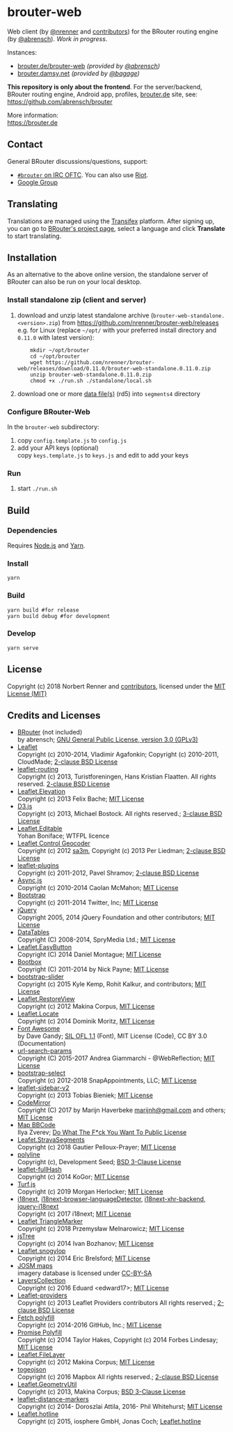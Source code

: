 # brouter-web

Web client (by [@nrenner](https://github.com/nrenner) and [contributors](https://github.com/nrenner/brouter-web/graphs/contributors)) for the BRouter routing engine (by [@abrensch](https://github.com/abrensch)). _Work in progress_.

Instances:

-   [brouter.de/brouter-web](https://brouter.de/brouter-web/) _(provided by [@abrensch](https://github.com/abrensch))_
-   [brouter.damsy.net](https://brouter.damsy.net) _(provided by [@bagage](https://github.com/bagage))_

**This repository is only about the frontend**.
For the server/backend, BRouter routing engine, Android app, profiles, [brouter.de](https://brouter.de) site, see:  
https://github.com/abrensch/brouter

More information:  
https://brouter.de

## Contact

General BRouter discussions/questions, support:

-   [`#brouter` on IRC OFTC](https://webchat.oftc.net/?channels=#brouter). You can also use [Riot](https://riot.im/app/#/room/#_oftc_#brouter:matrix.org).
-   [Google Group](https://groups.google.com/group/osm-android-bikerouting)

## Translating

Translations are managed using the
[Transifex](https://www.transifex.com/openstreetmap/brouter-web/) platform. After
signing up, you can go to [BRouter's project
page](https://www.transifex.com/openstreetmap/brouter-web/dashboard/), select a language and
click **Translate** to start translating.

## Installation

As an alternative to the above online version, the standalone server of BRouter can also be run on your local desktop.

### Install standalone zip (client and server)

1.  download and unzip latest standalone archive (`brouter-web-standalone.<version>.zip`) from https://github.com/nrenner/brouter-web/releases e.g. for Linux (replace `~/opt/` with your preferred install directory and `0.11.0` with latest version):

            mkdir ~/opt/brouter
            cd ~/opt/brouter
            wget https://github.com/nrenner/brouter-web/releases/download/0.11.0/brouter-web-standalone.0.11.0.zip
            unzip brouter-web-standalone.0.11.0.zip
            chmod +x ./run.sh ./standalone/local.sh

2.  download one or more [data file(s)](https://brouter.de/brouter/segments4/) (rd5) into `segments4` directory

### Configure BRouter-Web

In the `brouter-web` subdirectory:

1.  copy `config.template.js` to `config.js`
2.  add your API keys (optional)  
    copy `keys.template.js` to `keys.js` and edit to add your keys

### Run

1.  start `./run.sh`

## Build

### Dependencies

Requires [Node.js](https://nodejs.org/) and [Yarn](https://yarnpkg.com/en/).

### Install

    yarn

### Build

    yarn build #for release
    yarn build debug #for development

### Develop

    yarn serve

## License

Copyright (c) 2018 Norbert Renner and [contributors](https://github.com/nrenner/brouter-web/graphs/contributors), licensed under the [MIT License (MIT)](LICENSE)

## Credits and Licenses

-   [BRouter](https://github.com/abrensch/brouter) (not included)  
    by abrensch; [GNU General Public License, version 3.0 (GPLv3)](https://github.com/abrensch/brouter/blob/master/LICENSE)
-   [Leaflet](https://leafletjs.com/)  
    Copyright (c) 2010-2014, Vladimir Agafonkin; Copyright (c) 2010-2011, CloudMade; [2-clause BSD License](https://github.com/Leaflet/Leaflet/blob/master/LICENSE)
-   [leaflet-routing](https://github.com/Turistforeningen/leaflet-routing)  
    Copyright (c) 2013, Turistforeningen, Hans Kristian Flaatten. All rights reserved. [2-clause BSD License](https://github.com/Turistforeningen/leaflet-routing/blob/gh-pages/LICENSE)
-   [Leaflet.Elevation](https://github.com/MrMufflon/Leaflet.Elevation)  
    Copyright (c) 2013 Felix Bache; [MIT License](https://github.com/MrMufflon/Leaflet.Elevation/blob/master/LICENSE)
-   [D3.js](https://github.com/mbostock/d3)  
    Copyright (c) 2013, Michael Bostock. All rights reserved.; [3-clause BSD License](https://github.com/mbostock/d3/blob/master/LICENSE)
-   [Leaflet.Editable](https://github.com/Leaflet/Leaflet.Editable)  
    Yohan Boniface; WTFPL licence
-   [Leaflet Control Geocoder](https://github.com/perliedman/leaflet-control-geocoder)  
    Copyright (c) 2012 [sa3m](https://github.com/sa3m), Copyright (c) 2013 Per Liedman; [2-clause BSD License](https://github.com/perliedman/leaflet-control-geocoder/blob/master/LICENSE)
-   [leaflet-plugins](https://github.com/shramov/leaflet-plugins)  
    Copyright (c) 2011-2012, Pavel Shramov; [2-clause BSD License](https://github.com/shramov/leaflet-plugins/blob/master/LICENSE)
-   [Async.js](https://github.com/caolan/async)  
    Copyright (c) 2010-2014 Caolan McMahon; [MIT License](https://github.com/caolan/async/blob/master/LICENSE)
-   [Bootstrap](https://getbootstrap.com/)  
    Copyright (c) 2011-2014 Twitter, Inc; [MIT License](https://github.com/twbs/bootstrap/blob/master/LICENSE)
-   [jQuery](https://github.com/jquery/jquery)  
    Copyright 2005, 2014 jQuery Foundation and other contributors; [MIT License](https://github.com/jquery/jquery/blob/master/LICENSE.txt)
-   [DataTables](https://github.com/DataTables/DataTables)  
    Copyright (C) 2008-2014, SpryMedia Ltd.; [MIT License](https://www.datatables.net/license/MIT-LICENCE)
-   [Leaflet.EasyButton](https://github.com/CliffCloud/Leaflet.EasyButton)  
    Copyright (C) 2014 Daniel Montague; [MIT License](https://github.com/CliffCloud/Leaflet.EasyButton/blob/master/LICENSE)
-   [Bootbox](https://github.com/makeusabrew/bootbox)  
    Copyright (C) 2011-2014 by Nick Payne; [MIT License](https://github.com/makeusabrew/bootbox/blob/master/LICENSE.md)
-   [bootstrap-slider](https://github.com/seiyria/bootstrap-slider)  
    Copyright (c) 2015 Kyle Kemp, Rohit Kalkur, and contributors; [MIT License](https://github.com/seiyria/bootstrap-slider/blob/master/LICENSE.md)
-   [Leaflet.RestoreView](https://github.com/makinacorpus/Leaflet.RestoreView)  
    Copyright (c) 2012 Makina Corpus, [MIT License](https://github.com/makinacorpus/Leaflet.RestoreView/blob/master/LICENSE)
-   [Leaflet.Locate](https://github.com/domoritz/leaflet-locatecontrol)  
    Copyright (c) 2014 Dominik Moritz, [MIT License](https://github.com/domoritz/leaflet-locatecontrol/blob/gh-pages/LICENSE)
-   [Font Awesome](https://fontawesome.com/v4.7.0/license/)  
    by Dave Gandy; [SIL OFL 1.1](https://scripts.sil.org/OFL) (Font), MIT License (Code), CC BY 3.0 (Documentation)
-   [url-search-params](https://github.com/WebReflection/url-search-params)  
    Copyright (C) 2015-2017 Andrea Giammarchi - @WebReflection; [MIT License](https://github.com/WebReflection/url-search-params/blob/master/LICENSE.txt)
-   [bootstrap-select](https://github.com/snapappointments/bootstrap-select)  
    Copyright (c) 2012-2018 SnapAppointments, LLC; [MIT License](https://github.com/snapappointments/bootstrap-select/blob/v1.13.0-dev/LICENSE)
-   [leaflet-sidebar-v2](https://github.com/nickpeihl/leaflet-sidebar-v2)  
    Copyright (c) 2013 Tobias Bieniek; [MIT License](https://github.com/nickpeihl/leaflet-sidebar-v2/blob/master/LICENSE)
-   [CodeMirror](https://github.com/codemirror/CodeMirror)  
    Copyright (C) 2017 by Marijn Haverbeke <marijnh@gmail.com> and others; [MIT License](https://github.com/codemirror/CodeMirror/blob/master/LICENSE)
-   [Map BBCode](https://github.com/MapBBCode/mapbbcode)  
    Ilya Zverev; [Do What The F\*ck You Want To Public License](https://github.com/MapBBCode/mapbbcode/blob/master/LICENSE)
-   [Leafet.StravaSegments](https://gitlab.com/bagage/leaflet.stravasegments)  
    Copyright (c) 2018 Gautier Pelloux-Prayer; [MIT License](https://gitlab.com/bagage/leaflet.stravasegments/blob/master/LICENSE)
-   [polyline](https://github.com/mapbox/polyline)  
    Copyright (c), Development Seed; [BSD 3-Clause License](https://github.com/mapbox/polyline/blob/master/LICENSE)
-   [leaflet-fullHash](https://github.com/KoGor/leaflet-fullHash)  
    Copyright (c) 2014 KoGor; [MIT License](https://github.com/KoGor/leaflet-fullHash/blob/master/LICENSE)
-   [Turf.js](https://github.com/Turfjs/turf)  
    Copyright (c) 2019 Morgan Herlocker; [MIT License](https://github.com/Turfjs/turf/blob/master/LICENSE)
-   [i18next](https://github.com/i18next/i18next), [i18next-browser-languageDetector](https://github.com/i18next/i18next-browser-languageDetector), [i18next-xhr-backend](https://github.com/i18next/i18next-xhr-backend), [jquery-i18next](https://github.com/i18next/jquery-i18next/blob/master/LICENSE)  
    Copyright (c) 2017 i18next; [MIT License](https://github.com/i18next/i18next/blob/master/LICENSE)
-   [Leaflet TriangleMarker](https://github.com/themeler/leaflet-triangle-marker)  
    Copyright (c) 2018 Przemysław Melnarowicz; [MIT License](https://github.com/themeler/leaflet-triangle-marker/blob/master/LICENSE)
-   [jsTree ](https://github.com/vakata/jstree)  
    Copyright (c) 2014 Ivan Bozhanov; [MIT License](https://github.com/vakata/jstree/blob/master/LICENSE-MIT)
-   [Leaflet.snogylop](https://github.com/ebrelsford/leaflet.snogylop)  
    Copyright (c) 2014 Eric Brelsford; [MIT License](https://github.com/ebrelsford/Leaflet.snogylop/blob/master/LICENSE)
-   [JOSM maps](https://josm.openstreetmap.de/wiki/Maps)  
    imagery database is licensed under [CC-BY-SA](https://creativecommons.org/licenses/by-sa/3.0/)
-   [LayersCollection](https://github.com/Edward17/LayersCollection/tree/gh-pages)  
    Copyright (c) 2016 Eduard &lt;edward17&gt;; [MIT License](https://github.com/Edward17/LayersCollection/blob/gh-pages/LICENSE.md)
-   [Leaflet-providers](https://github.com/leaflet-extras/leaflet-providers)  
    Copyright (c) 2013 Leaflet Providers contributors All rights reserved.; [2-clause BSD License](https://github.com/leaflet-extras/leaflet-providers/blob/master/license.md)
-   [Fetch polyfill](https://github.com/Github/fetch)  
    Copyright (c) 2014-2016 GitHub, Inc.; [MIT License](https://github.com/github/fetch/blob/master/LICENSE)
-   [Promise Polyfill](https://github.com/taylorhakes/promise-polyfill)  
    Copyright (c) 2014 Taylor Hakes, Copyright (c) 2014 Forbes Lindesay; [MIT License](https://github.com/taylorhakes/promise-polyfill/blob/master/LICENSE)
-   [Leaflet.FileLayer](https://github.com/makinacorpus/Leaflet.FileLayer)  
    Copyright (c) 2012 Makina Corpus; [MIT License](https://github.com/makinacorpus/Leaflet.FileLayer/blob/master/LICENSE)
-   [togeojson](https://github.com/mapbox/togeojson)  
    Copyright (c) 2016 Mapbox All rights reserved.; [2-clause BSD License](https://github.com/mapbox/togeojson/blob/master/LICENSE)
-   [Leaflet.GeometryUtil](https://github.com/makinacorpus/Leaflet.GeometryUtil)  
    Copyright (c) 2013, Makina Corpus; [BSD 3-Clause License](https://github.com/makinacorpus/Leaflet.GeometryUtil/blob/master/LICENSE)
-   [leaflet-distance-markers](https://github.com/adoroszlai/leaflet-distance-markers)  
    Copyright (c) 2014- Doroszlai Attila, 2016- Phil Whitehurst; [MIT License](https://github.com/adoroszlai/leaflet-distance-markers/blob/master/LICENSE.md)
-   [Leaflet.hotline](https://github.com/iosphere/Leaflet.hotline)  
    Copyright (c) 2015, iosphere GmbH, Jonas Coch; [Leaflet.hotline](https://github.com/iosphere/Leaflet.hotline/blob/master/LICENSE)
